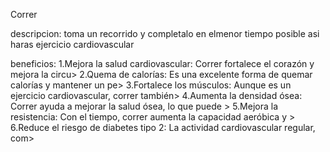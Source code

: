 Correr

descripcion:
toma un recorrido y completalo en elmenor tiempo posible asi haras ejercicio cardiovascular

beneficios:
1.Mejora la salud cardiovascular: Correr fortalece el corazón y mejora la circu>
2.Quema de calorías: Es una excelente forma de quemar calorías y mantener un pe>
3.Fortalece los músculos: Aunque es un ejercicio cardiovascular, correr también>
4.Aumenta la densidad ósea: Correr ayuda a mejorar la salud ósea, lo que puede >
5.Mejora la resistencia: Con el tiempo, correr aumenta la capacidad aeróbica y >
6.Reduce el riesgo de diabetes tipo 2: La actividad cardiovascular regular, com>
